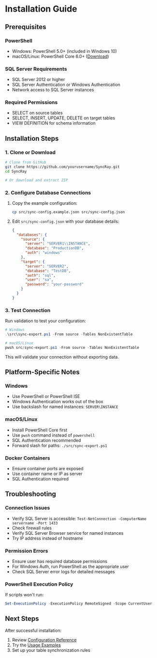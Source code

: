 # Installation Guide

## Prerequisites

### PowerShell
- Windows: PowerShell 5.0+ (included in Windows 10)
- macOS/Linux: PowerShell Core 6.0+ ([Download](https://github.com/PowerShell/PowerShell))

### SQL Server Requirements
- SQL Server 2012 or higher
- SQL Server Authentication or Windows Authentication
- Network access to SQL Server instances

### Required Permissions
- SELECT on source tables
- SELECT, INSERT, UPDATE, DELETE on target tables
- VIEW DEFINITION for schema information

## Installation Steps

### 1. Clone or Download

```bash
# Clone from GitHub
git clone https://github.com/yourusername/SyncRay.git
cd SyncRay

# Or download and extract ZIP
```

### 2. Configure Database Connections

1. Copy the example configuration:
   ```bash
   cp src/sync-config.example.json src/sync-config.json
   ```

2. Edit `src/sync-config.json` with your database details:
   ```json
   {
     "databases": {
       "source": {
         "server": "SERVER1\\INSTANCE",
         "database": "ProductionDB",
         "auth": "windows"
       },
       "target": {
         "server": "SERVER2",
         "database": "TestDB",
         "auth": "sql",
         "user": "sa",
         "password": "your-password"
       }
     }
   }
   ```

### 3. Test Connection

Run validation to test your configuration:

```powershell
# Windows
.\src\sync-export.ps1 -From source -Tables NonExistentTable

# macOS/Linux
pwsh src/sync-export.ps1 -From source -Tables NonExistentTable
```

This will validate your connection without exporting data.

## Platform-Specific Notes

### Windows
- Use PowerShell or PowerShell ISE
- Windows Authentication works out of the box
- Use backslash for named instances: `SERVER\INSTANCE`

### macOS/Linux
- Install PowerShell Core first
- Use `pwsh` command instead of `powershell`
- SQL Authentication recommended
- Forward slash for paths: `./src/sync-export.ps1`

### Docker Containers
- Ensure container ports are exposed
- Use container name or IP as server
- SQL Authentication required

## Troubleshooting

### Connection Issues
- Verify SQL Server is accessible: `Test-NetConnection -ComputerName servername -Port 1433`
- Check firewall rules
- Verify SQL Server Browser service for named instances
- Try IP address instead of hostname

### Permission Errors
- Ensure user has required database permissions
- For Windows Auth, run PowerShell as the appropriate user
- Check SQL Server error logs for detailed messages

### PowerShell Execution Policy
If scripts won't run:
```powershell
Set-ExecutionPolicy -ExecutionPolicy RemoteSigned -Scope CurrentUser
```

## Next Steps

After successful installation:
1. Review [Configuration Reference](configuration.md)
2. Try the [Usage Examples](examples.md)
3. Set up your table synchronization rules